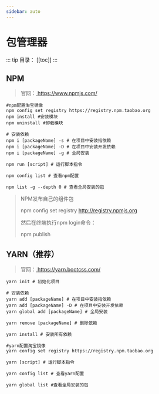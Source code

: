 ```yaml
---
sidebar: auto
---
```


# 包管理器

::: tip 目录：
[[toc]]
:::

## NPM

> 官网：[ https://www.npmjs.com/ ]( https://www.npmjs.com/ )

```shell
#npm配置淘宝镜像
npm config set registry https://registry.npm.taobao.org
npm install #安装模块
npm uninstall #卸载模块

# 安装依赖
npm i [packageName] -s # 在项目中安装指依赖
npm i [packageName] -D # 在项目中安装开发依赖
npm i [packageName] -g # 全局安装

npm run [script] # 运行脚本指令

npm config list # 查看npm配置

npm list -g --depth 0 # 查看全局安装的包
```

> NPM发布自己的组件包
>
> npm config set registry http://registry.npmjs.org 
>
> 然后在终端执行npm login命令：
>
> npm publish

## YARN（推荐）

> 官网：[ https://yarn.bootcss.com/ ]( https://yarn.bootcss.com/ )

```shell
yarn init # 初始化项目

# 安装依赖
yarn add [packageName] # 在项目中安装指依赖
yarn add [packageName] -D # 在项目中安装开发依赖
yarn global add [packageName] # 全局安装

yarn remove [packageName] # 删除依赖

yarn install # 安装所有依赖

#yarn配置淘宝镜像
yarn config set registry https://registry.npm.taobao.org

yarn [script] # 运行脚本指令

yarn config list # 查看yarn配置

yarn global list #查看全局安装的包
```

